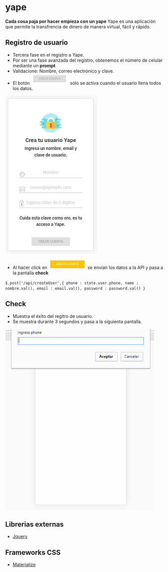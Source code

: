# yape

**Cada cosa paja por hacer empieza con un yape**
Yape es una aplicación que permite la transfrencia de dinero de manera virtual, fácil y rápido.

## Registro de usuario

+ Tercera fase en el registro a Yape.   
+ Por ser una fase avanzada del registro, obtenemos el número de celular mediante un **prompt**
+ Validacione: Nombre, correo electrónico y clave.
+ El botón ![Botón crear cuenta inactivo](public/img/screen/btn-crear-cuenta.png "Botón crear cuenta inactivo") sólo se activa cuando el usuario llena todos los datos.

![Pantalla de registro de usuario](public/img/screen/registro-usuario-.JPG "Pantalla de registro de usuario")

+ Al hacer click en ![Botón crear cuenta activo](public/img/screen/active-crear-cuenta.png "Botón crear cuenta activo") se envían los datos a la API y pasa a la pantalla **check**

`$.post('/api/createUser',{
  phone : state.user.phone,
  name : nombre.val(),
  email : email.val(),
  password : password.val()
}`

## Check

+ Muestra el éxito del regitro de usuario.
+ Se muestra durante 3 segundos y pasa a la siguienta pantalla.

![Demo del registro de usuario](public/img/screen/yape-registro-usuario-.gif "Demo del registro de usuario")

## Librerias externas

+ [Jquery](https://jquery.com/)

## Frameworks CSS

+ [Materialize](http://materializecss.com/)

